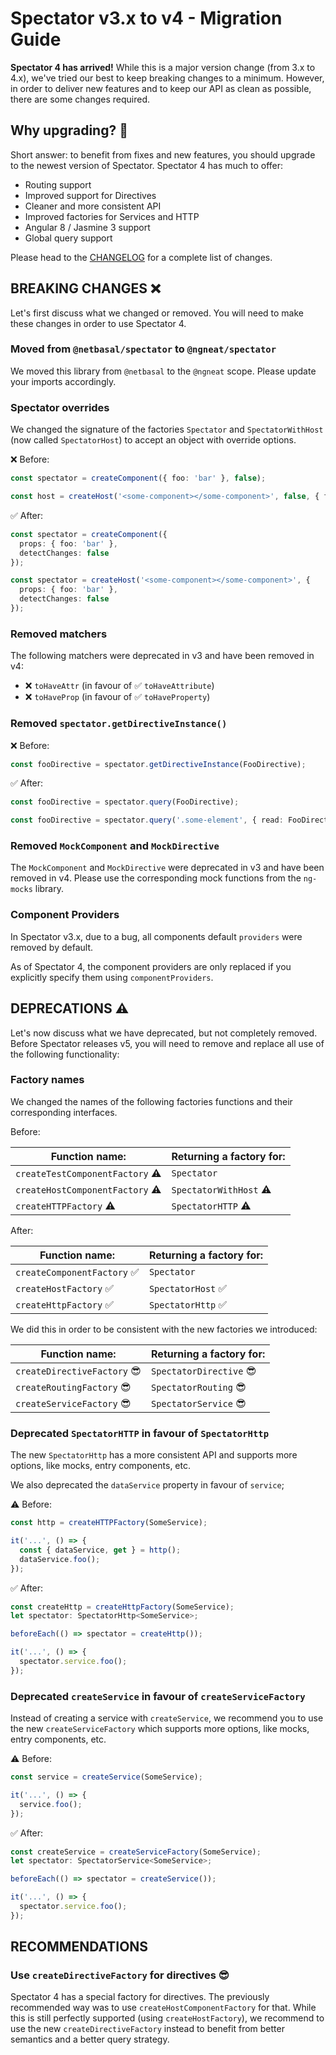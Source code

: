 # Spectator v3.x to v4 - Migration Guide

**Spectator 4 has arrived!** While this is a major version change (from 3.x to 4.x), we've tried our best to keep breaking changes to a minimum. However, in order to deliver new features and to keep our API as clean as possible, there are some changes required.

## Why upgrading? :thinking:

Short answer: to benefit from fixes and new features, you should upgrade to the newest version of Spectator. Spectator 4 has much to offer:

* Routing support
* Improved support for Directives
* Cleaner and more consistent API
* Improved factories for Services and HTTP
* Angular 8 / Jasmine 3 support
* Global query support

Please head to the [CHANGELOG](CHANGELOG.md) for a complete list of changes.

## BREAKING CHANGES :x:

Let's first discuss what we changed or removed. You will need to make these changes in order to use Spectator 4.

### Moved from `@netbasal/spectator` to `@ngneat/spectator`

We moved this library from `@netbasal` to the `@ngneat` scope. Please update your imports accordingly.

### Spectator overrides

We changed the signature of the factories `Spectator` and `SpectatorWithHost` (now called `SpectatorHost`) to accept an object with override options.

:x: Before:

```ts
const spectator = createComponent({ foo: 'bar' }, false);
```
```ts
const host = createHost('<some-component></some-component>', false, { foo: 'bar' });
```

:white_check_mark: After:

```ts
const spectator = createComponent({
  props: { foo: 'bar' },
  detectChanges: false
});
```
```ts
const spectator = createHost('<some-component></some-component>', {
  props: { foo: 'bar' },
  detectChanges: false
});
```

### Removed matchers

The following matchers were deprecated in v3 and have been removed in v4:

* :x: `toHaveAttr` (in favour of :white_check_mark: `toHaveAttribute`)
* :x: `toHaveProp` (in favour of :white_check_mark: `toHaveProperty`)

### Removed `spectator.getDirectiveInstance()`

:x: Before:

```ts
const fooDirective = spectator.getDirectiveInstance(FooDirective);
```

:white_check_mark: After:

```ts
const fooDirective = spectator.query(FooDirective);
```
```ts
const fooDirective = spectator.query('.some-element', { read: FooDirective });
```

### Removed `MockComponent` and `MockDirective`

The `MockComponent` and `MockDirective` were deprecated in v3 and have been removed in v4. Please use the corresponding mock functions from the `ng-mocks` library.

### Component Providers

In Spectator v3.x, due to a bug, all components default `providers` were removed by default.

As of Spectator 4, the component providers are only replaced if you explicitly specify them using `componentProviders`.

## DEPRECATIONS :warning:

Let's now discuss what we have deprecated, but not completely removed. Before Spectator releases v5, you will need to remove and replace all use of the following functionality:

### Factory names

We changed the names of the following factories functions and their corresponding interfaces.

Before:

| Function name:                         | Returning a factory for:      |
|----------------------------------------|-------------------------------|
| `createTestComponentFactory` :warning: | `Spectator`                   |
| `createHostComponentFactory` :warning: | `SpectatorWithHost` :warning: |
| `createHTTPFactory` :warning:          | `SpectatorHTTP` :warning:     |

After:

| Function name:           | Returning a factory for: |
|--------------------------|--------------------------|
| `createComponentFactory` :white_check_mark: | `Spectator`              |
| `createHostFactory` :white_check_mark:     | `SpectatorHost` :white_check_mark:         |
| `createHttpFactory` :white_check_mark:     | `SpectatorHttp` :white_check_mark:         |

We did this in order to be consistent with the new factories we introduced:

| Function name:           | Returning a factory for: |
|--------------------------|--------------------------|
| `createDirectiveFactory` :sunglasses: | `SpectatorDirective` :sunglasses:     |
| `createRoutingFactory` :sunglasses:   | `SpectatorRouting` :sunglasses:       |
| `createServiceFactory` :sunglasses:   | `SpectatorService` :sunglasses:       |

### Deprecated `SpectatorHTTP` in favour of `SpectatorHttp`

The new `SpectatorHttp` has a more consistent API and supports more options, like mocks, entry components, etc.

We also deprecated the `dataService` property in favour of `service`;

:warning: Before:

```ts
const http = createHTTPFactory(SomeService);

it('...', () => {
  const { dataService, get } = http();
  dataService.foo();
});
```

:white_check_mark: After:

```ts
const createHttp = createHttpFactory(SomeService);
let spectator: SpectatorHttp<SomeService>;

beforeEach(() => spectator = createHttp());

it('...', () => {
  spectator.service.foo();
});
```

### Deprecated `createService` in favour of `createServiceFactory`

Instead of creating a service with `createService`, we recommend you to use the new `createServiceFactory` which supports more options, like mocks, entry components, etc.

:warning: Before:

```ts
const service = createService(SomeService);

it('...', () => {
  service.foo();
});
```

:white_check_mark: After:

```ts
const createService = createServiceFactory(SomeService);
let spectator: SpectatorService<SomeService>;

beforeEach(() => spectator = createService());

it('...', () => {
  spectator.service.foo();
});
```

## RECOMMENDATIONS

### Use `createDirectiveFactory` for directives :sunglasses:

Spectator 4 has a special factory for directives. The previously recommended way was to use `createHostComponentFactory` for that. While this is still perfectly supported (using `createHostFactory`), we recommend to use the new `createDirectiveFactory` instead to benefit from better semantics and a better query strategy.

